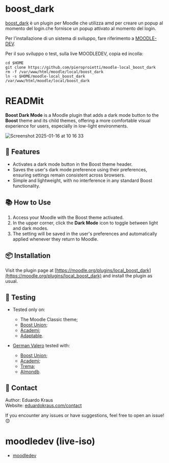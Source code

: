 # boost_dark


[boost_dark](https://github.com/pieroproietti/moodle-local_boost_dark) è un plugin per Moodle che utilizza amd per creare un popup al momento del login.che fornisce un popup attivato al momento del login.

Per l'installazione di un sistema di sviluppo, fare riferimento a [MOODLE-DEV](https://github.com/pieroproietti/moodle-dev).

Per il suo sviluppo o test, sulla live MOODLEDEV, copia ed incolla:

```
cd $HOME
git clone https://github.com/pieroproietti/moodle-local_boost_dark
rm -f /var/www/html/moodle/local/boost_dark
ln -s $HOME/moodle-local_boost_dark /var/www/html/moodle/local/boost_dark
```
# READMit


**Boost Dark Mode** is a Moodle plugin that adds a dark mode button to the **Boost** theme and its child themes, offering a more comfortable visual experience for users, especially in low-light environments.

![Screenshot 2025-01-16 at 10 16 33](https://github.com/user-attachments/assets/9d41e6d9-1256-4a48-9e3f-071b18e0ddb7)

## 🚀 Features

- Activates a dark mode button in the Boost theme header.
- Saves the user's dark mode preference using their preferences, ensuring settings remain consistent across browsers.
- Simple and lightweight, with no interference in any standard Boost functionality.

## 📚 How to Use

1. Access your Moodle with the Boost theme activated.
2. In the upper corner, click the **Dark Mode** icon to toggle between light and dark modes.
3. The setting will be saved in the user's preferences and automatically applied whenever they return to Moodle.

## 📦 Installation

Visit the plugin page at [https://moodle.org/plugins/local_boost_dark](https://moodle.org/plugins/local_boost_dark) and install the plugin as usual.

## 🐞 Testing

- Tested only on:
  - The Moodle Classic theme;
  - [Boost Union](https://moodle.org/plugins/theme_boost_union);
  - [Academi](https://moodle.org/plugins/theme_academi);
  - [Adaptable](https://moodle.org/plugins/theme_adaptable).
  
- [German Valero](https://github.com/EduardoKrausME/moodle-local_boost_dark/issues/3) tested with:
  - [Boost Union](https://moodle.org/plugins/theme_boost_union);
  - [Academi](https://moodle.org/plugins/theme_academi);
  - [Trema](https://moodle.org/plugins/theme_trema);
  - [Almondb](https://moodle.org/plugins/theme_almondb).

## 📧 Contact

Author: Eduardo Kraus  
Website: [eduardokraus.com/contact](https://eduardokraus.com/contato)  

If you encounter any issues or have suggestions, feel free to open an issue! 😊



# moodledev (live-iso)
* [moodledev](https://github.com/pieroproietti/moodledev)
